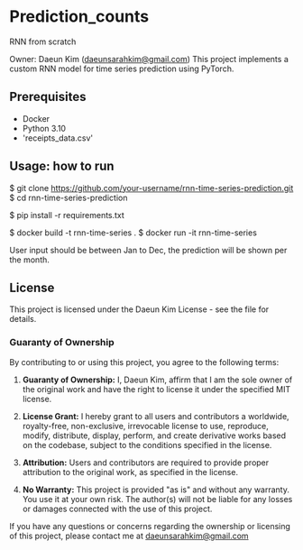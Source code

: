 # Prediction_counts
RNN from scratch

Owner: Daeun Kim (daeunsarahkim@gmail.com)
This project implements a custom RNN model for time series prediction using PyTorch.

## Prerequisites

- Docker
- Python 3.10
- 'receipts_data.csv'

## Usage: how to run

$ git clone https://github.com/your-username/rnn-time-series-prediction.git
$ cd rnn-time-series-prediction

$ pip install -r requirements.txt

$ docker build -t rnn-time-series .
$ docker run -it rnn-time-series

User input should be between Jan to Dec, the prediction will be shown per the month.

## License

This project is licensed under the Daeun Kim License - see the file for details.

### Guaranty of Ownership

By contributing to or using this project, you agree to the following terms:

1. **Guaranty of Ownership:** I, Daeun Kim, affirm that I am the sole owner of the original work and have the right to license it under the specified MIT license.

2. **License Grant:** I hereby grant to all users and contributors a worldwide, royalty-free, non-exclusive, irrevocable license to use, reproduce, modify, distribute, display, perform, and create derivative works based on the codebase, subject to the conditions specified in the license.

3. **Attribution:** Users and contributors are required to provide proper attribution to the original work, as specified in the license.

4. **No Warranty:** This project is provided "as is" and without any warranty. You use it at your own risk. The author(s) will not be liable for any losses or damages connected with the use of this project.

If you have any questions or concerns regarding the ownership or licensing of this project, please contact me at daeunsarahkim@gmail.com

